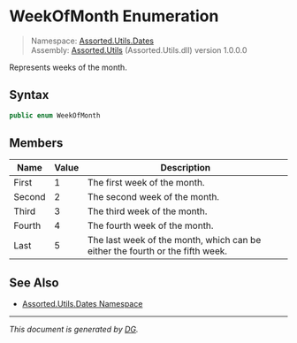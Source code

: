 ﻿# WeekOfMonth Enumeration

> Namespace: [Assorted.Utils.Dates](_toc.Assorted.Utils.md#Assorted.Utils.Dates%20Namespace)\
> Assembly: [Assorted.Utils](_toc.Assorted.Utils.md) (Assorted.Utils.dll) version 1.0.0.0

Represents weeks of the month.

## Syntax

```csharp
public enum WeekOfMonth
```

## Members

Name | Value | Description
--- | --- | ---
First | 1 | The first week of the month.
Second | 2 | The second week of the month.
Third | 3 | The third week of the month.
Fourth | 4 | The fourth week of the month.
Last | 5 | The last week of the month, which can be either the fourth or the fifth week.

## See Also

- [Assorted.Utils.Dates Namespace](_toc.Assorted.Utils.md#Assorted.Utils.Dates%20Namespace)

---

_This document is generated by [DG](https://github.com/Khojasteh/dg)._
